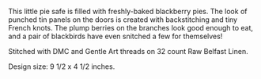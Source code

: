 This little pie safe is filled with freshly-baked blackberry pies. The look of punched tin panels on the doors is created with backstitching and tiny French knots. The plump berries on the branches look good enough to eat, and a pair of blackbirds have even snitched a few for themselves!

Stitched with DMC and Gentle Art threads on 32 count Raw Belfast Linen.

Design size: 9 1/2 x 4 1/2 inches.
